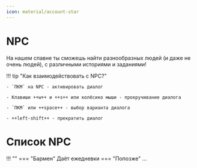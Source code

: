 ```yaml
---
icon: material/account-star
---
```


# NPC

На нашем спавне ты сможешь найти разнообразных людей (и даже не очень людей), с различными историями и заданиями!

!!! tip "Как взаимодействовать с NPC?"

    - `ПКМ` на NPC - активировать диалог

    - Клавиши ++w++ и ++s++ или колёсико мыши - прокручивание диалога

    - `ПКМ` или ++space++ - выбор варианта диалога

    - ++left-shift++ - прекратить диалог

# Список NPC

!!! ""
    === "Бармен"
        Даёт ежедневки
    === "Попозже"
        ...
    

